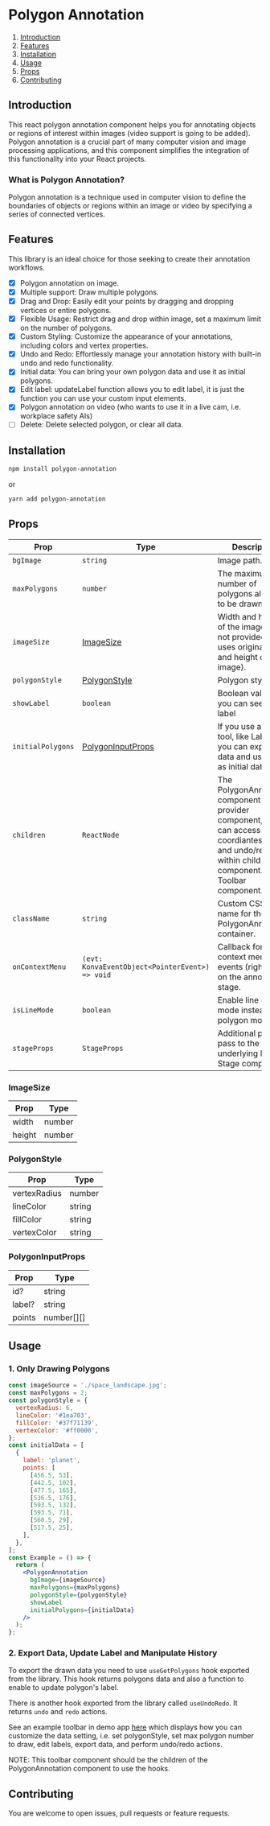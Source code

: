 # Polygon Annotation

1. [Introduction](#intruduction)
2. [Features](#features)
3. [Installation](#installation)
4. [Usage](#usage)
5. [Props](#props)
6. [Contributing](#contributing)

## Introduction

This react polygon annotation component helps you for annotating objects or regions of interest within images (video support is going to be added).
Polygon annotation is a crucial part of many computer vision and image processing applications, and this component simplifies the integration of this functionality into your React projects.

### What is Polygon Annotation?

Polygon annotation is a technique used in computer vision to define the boundaries of objects or regions within an image or video by specifying a series of connected vertices.

## Features

This library is an ideal choice for those seeking to create their annotation workflows.

- [x] Polygon annotation on image.
- [x] Multiple support: Draw multiple polygons.
- [x] Drag and Drop: Easily edit your points by dragging and dropping vertices or entire polygons.
- [x] Flexible Usage: Restrict drag and drop within image, set a maximum limit on the number of polygons.
- [x] Custom Styling: Customize the appearance of your annotations, including colors and vertex properties.
- [x] Undo and Redo: Effortlessly manage your annotation history with built-in undo and redo functionality.
- [x] Initial data: You can bring your own polygon data and use it as initial polygons.
- [x] Edit label: updateLabel function allows you to edit label, it is just the function you can use your custom input elements.
- [x] Polygon annotation on video (who wants to use it in a live cam, i.e. workplace safety AIs)
- [ ] Delete: Delete selected polygon, or clear all data.

## Installation

```bash
npm install polygon-annotation
```

or

```bash
yarn add polygon-annotation
```

## Props

| Prop              | Type                                            | Description                                                                                                                                               | Default |
| ----------------- | ----------------------------------------------- | --------------------------------------------------------------------------------------------------------------------------------------------------------- | ------- |
| `bgImage`         | `string`                                        | Image path.                                                                                                                                               | `''`    |
| `maxPolygons`     | `number`                                        | The maximum number of polygons allowed to be drawn.                                                                                                       | `1`     |
| `imageSize`       | [ImageSize](#imageSize)                         | Width and height of the image (if it's not provided, it uses original width and height of the image).                                                     |         |
| `polygonStyle`    | [PolygonStyle](#polygonstyle)                   | Polygon style.                                                                                                                                            |         |
| `showLabel`       | `boolean`                                       | Boolean value that you can see the label                                                                                                                  |         |
| `initialPolygons` | [PolygonInputProps](#polygonInputProps)         | If you use another tool, like LabelMe, you can export the data and use here as initial data.                                                              |         |
| `children`        | `ReactNode`                                     | The PolygonAnnotation component is a provider component, you can access coordiantes(points) and undo/redo within child component. i.e. Toolbar component. | `<></>` |
| `className`       | `string`                                        | Custom CSS class name for the PolygonAnnotation container.                                                                                                |         |
| `onContextMenu`   | `(evt: KonvaEventObject<PointerEvent>) => void` | Callback for context menu events (right-click) on the annotation stage.                                                                                   |         |
| `isLineMode`      | `boolean`                                       | Enable line drawing mode instead of polygon mode.                                                                                                         | `false` |
| `stageProps`      | `StageProps`                                    | Additional props to pass to the underlying Konva Stage component.                                                                                         |         |

### ImageSize

| Prop   | Type   |
| ------ | ------ |
| width  | number |
| height | number |

### PolygonStyle

| Prop         | Type   |
| ------------ | ------ |
| vertexRadius | number |
| lineColor    | string |
| fillColor    | string |
| vertexColor  | string |

### PolygonInputProps

| Prop   | Type       |
| ------ | ---------- |
| id?    | string     |
| label? | string     |
| points | number[][] |

## Usage

### 1. Only Drawing Polygons

```jsx
const imageSource = './space_landscape.jpg';
const maxPolygons = 2;
const polygonStyle = {
  vertexRadius: 6,
  lineColor: '#1ea703',
  fillColor: '#37f71139',
  vertexColor: '#ff0000',
};
const initialData = [
  {
    label: 'planet',
    points: [
      [456.5, 53],
      [442.5, 102],
      [477.5, 165],
      [536.5, 176],
      [593.5, 132],
      [593.5, 71],
      [560.5, 29],
      [517.5, 25],
    ],
  },
];
const Example = () => {
  return (
    <PolygonAnnotation
      bgImage={imageSource}
      maxPolygons={maxPolygons}
      polygonStyle={polygonStyle}
      showLabel
      initialPolygons={initialData}
    />
  );
};
```

### 2. Export Data, Update Label and Manipulate History

To export the drawn data you need to use `useGetPolygons` hook exported from the library. This hook returns polygons data and also a function to enable to update polygon's label.

There is another hook exported from the library called `useUndoRedo`. It returns `undo` and `redo` actions.

See an example toolbar in demo app [here](https://github.com/definite2/polygon-annotation/blob/main/demo/Toolbar.tsx) which displays how you can customize the data setting, i.e. set polygonStyle, set max polygon number to draw, edit labels, export data, and perform undo/redo actions.

NOTE: This toolbar component should be the children of the PolygonAnnotation component to use the hooks.

## Contributing

You are welcome to open issues, pull requests or feature requests.
